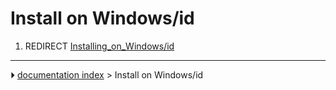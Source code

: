 # Install on Windows/id
1.  REDIRECT [Installing_on_Windows/id](Installing_on_Windows/id.md)



---
⏵ [documentation index](../README.md) > Install on Windows/id
